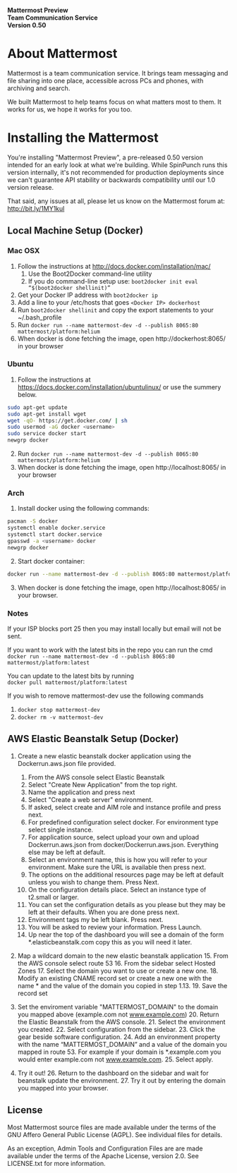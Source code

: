 **Mattermost Preview**  
**Team Communication Service**  
**Version 0.50**


About Mattermost
================

Mattermost is a team communication service. It brings team messaging and file sharing into one place, accessible across PCs and phones, with archiving and search.

We built Mattermost to help teams focus on what matters most to them. It works for us, we hope it works for you too.


Installing the Mattermost
=========================

You're installing "Mattermost Preview", a pre-released 0.50 version intended for an early look at what we're building. While SpinPunch runs this version internally, it's not recommended for production deployments since we can't guarantee API stability or backwards compatibility until our 1.0 version release. 

That said, any issues at all, please let us know on the Mattermost forum at: http://bit.ly/1MY1kul

Local Machine Setup (Docker)
-----------------------------

### Mac OSX ###

1. Follow the instructions at http://docs.docker.com/installation/mac/  
    1. Use the Boot2Docker command-line utility  
    2. If you do command-line setup use: `boot2docker init eval “$(boot2docker shellinit)”`  
2. Get your Docker IP address with `boot2docker ip`
3. Add a line to your /etc/hosts that goes `<Docker IP> dockerhost`
4. Run `boot2docker shellinit` and copy the export statements to your ~/.bash\_profile
5. Run `docker run --name mattermost-dev -d --publish 8065:80 mattermost/platform:helium`
6. When docker is done fetching the image, open http://dockerhost:8065/ in your browser

### Ubuntu ###
1. Follow the instructions at https://docs.docker.com/installation/ubuntulinux/ or use the summery below.

``` bash
sudo apt-get update
sudo apt-get install wget
wget -qO- https://get.docker.com/ | sh
sudo usermod -aG docker <username>
sudo service docker start
newgrp docker
```

2. Run `docker run --name mattermost-dev -d --publish 8065:80 mattermost/platform:helium`
3. When docker is done fetching the image, open http://localhost:8065/ in your browser

### Arch ###
1. Install docker using the following commands:
``` bash
pacman -S docker
systemctl enable docker.service
systemctl start docker.service
gpasswd -a <username> docker
newgrp docker
```
2. Start docker container:
``` bash
docker run --name mattermost-dev -d --publish 8065:80 mattermost/platform:helium
```
3. When docker is done fetching the image, open http://localhost:8065/ in your browser.

### Notes ###
If your ISP blocks port 25 then you may install locally but email will not be sent.

If you want to work with the latest bits in the repo you can run the cmd  
`docker run --name mattermost-dev -d --publish 8065:80 mattermost/platform:latest`

You can update to the latest bits by running  
`docker pull mattermost/platform:latest`

If you wish to remove mattermost-dev use the following commands  

1. `docker stop mattermost-dev`
2. `docker rm -v mattermost-dev`


AWS Elastic Beanstalk Setup (Docker)
------------------------------------

1. Create a new elastic beanstalk docker application using the Dockerrun.aws.json file provided. 
	1. From the AWS console select Elastic Beanstalk
	2. Select "Create New Application" from the top right.
	3. Name the application and press next
	4. Select "Create a web server" environment.
	5. If asked, select create and AIM role and instance profile and press next.
	6. For predefined configuration select docker. For environment type select single instance. 
	7. For application source, select upload your own and upload Dockerrun.aws.json from docker/Dockerrun.aws.json. Everything else may be left at default.
	8. Select an environment name, this is how you will refer to your environment. Make sure the URL is available then press next.
	9. The options on the additional resources page may be left at default unless you wish to change them. Press Next.
	10. On the configuration details place. Select an instance type of t2.small or larger.
	11. You can set the configuration details as you please but they may be left at their defaults. When you are done press next.
	12. Environment tags my be left blank. Press next.
	13. You will be asked to review your information. Press Launch.
	14. Up near the top of the dashboard you will see a domain of the form \*.elasticbeanstalk.com copy this as you will need it later.

2. Map a wildcard domain to the new elastic beanstalk application
	15. From the AWS console select route 53
	16. From the sidebar select Hosted Zones 
	17. Select the domain you want to use or create a new one.
	18. Modify an existing CNAME record set or create a new one with the name * and the value of the domain you copied in step 1.13.
	19. Save the record set

3. Set the enviroment variable "MATTERMOST\_DOMAIN" to the domain you mapped above (example.com not www.example.com)
	20. Return the Elastic Beanstalk from the AWS console.
	21. Select the environment you created.
	22. Select configuration from the sidebar.
	23. Click the gear beside software configuration.
	24. Add an environment property with the name “MATTERMOST\_DOMAIN” and a value of the domain you mapped in route 53. For example if your domain is \*.example.com you would enter example.com not www.example.com.
	25. Select apply.

4. Try it out!
	26. Return to the dashboard on the sidebar and wait for beanstalk update the environment.
	27. Try it out by entering the domain you mapped into your browser.

License
-------

Most Mattermost source files are made available under the terms of the GNU Affero General Public License (AGPL). See individual files for details.

As an exception, Admin Tools and Configuration Files are are made available under the terms of the Apache License, version 2.0. See LICENSE.txt for more information.

